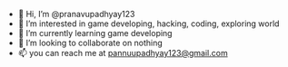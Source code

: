 - 👋 Hi, I’m @pranavupadhyay123
- 👀 I’m interested in  game developing, hacking, coding, exploring world 
- 🌱 I’m currently learning game developing
- 💞️ I’m looking to collaborate on nothing
- 📫 you can reach me at pannuupadhyay123@gmail.com

<!---
pranavupadhyay123/pranavupadhyay123 is a ✨ special ✨ repository because its `README.md` (this file) appears on your GitHub profile.
You can click the Preview link to take a look at your changes.
--->
